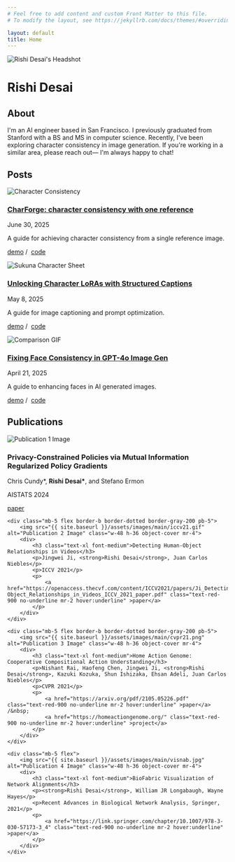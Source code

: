 ```yaml
---
# Feel free to add content and custom Front Matter to this file.
# To modify the layout, see https://jekyllrb.com/docs/themes/#overriding-theme-defaults

layout: default
title: Home
---
```


<div class="flex mb-8 pb-5 border-b border-gray-200">
    <img src="{{ site.baseurl }}/assets/images/main/headshot.jpeg" alt="Rishi Desai's Headshot" class="w-56 mr-5">
    <div>
        <h1 class="text-black text-3xl font-semibold mt-0 mb-3">Rishi Desai</h1>
        <p class="mt-3">
            <a href="https://x.com/rishi_desai2" class="text-black no-underline mr-4 hover:text-red-900 transition-colors duration-150" aria-label="Twitter"><i class="fab fa-x-twitter fa-lg"></i></a>
            <a href="https://github.com/RishiDesai" class="text-black no-underline mr-4 hover:text-red-900 transition-colors duration-150" aria-label="GitHub"><i class="fab fa-github fa-lg"></i></a>
            <a href="https://www.linkedin.com/in/rishi-desai1/" class="text-black no-underline mr-4 hover:text-red-900 transition-colors duration-150" aria-label="LinkedIn"><i class="fab fa-linkedin fa-lg"></i></a>
            <a href="mailto:rdesai2@alumni.stanford.edu" class="text-black no-underline mr-4 hover:text-red-900 transition-colors duration-150" aria-label="Email"><i class="fas fa-envelope fa-lg"></i></a>
        </p>
    </div>
</div>

<section id="about" class="mb-10 pb-5 border-b border-gray-200">
    <h2 class="text-2xl font-medium mb-4">About</h2>
    <p>I'm an AI engineer based in San Francisco. I previously graduated from Stanford with a BS and MS in computer science. Recently, I've been exploring character consistency in image generation. If you're working in a similar area, please reach out— I'm always happy to chat!</p>
</section>

<section id="posts" class="mb-10 pb-5 border-b border-gray-200">
    <h2 class="text-2xl font-medium mb-4">Posts</h2>
    <div class="mb-5 flex">
        <img src="{{ site.baseurl }}/assets/images/main/charforge.jpg" alt="Character Consistency" class="w-48 h-36 object-cover object-top mr-4">
        <div>
            <h3 class="text-xl font-medium">
                <a href="/posts/character/" class="text-red-900 no-underline hover:underline">CharForge: character consistency with one reference</a>
            </h3>
            <p class="text-gray-600">June 30, 2025</p>
            <p>A guide for achieving character consistency from a single reference image.</p>
            <p>
                <a href="https://www.charforge.dev" class="text-red-900 no-underline mr-2 hover:underline">demo</a> /&nbsp;
                <a href="https://github.com/RishiDesai/CharForge" class="text-red-900 no-underline mr-2 hover:underline">code</a>
            </p>
        </div>
    </div>
    <div class="mb-5 flex">
        <img src="{{ site.baseurl }}/assets/images/main/sukuna.png" alt="Sukuna Character Sheet" class="w-48 h-36 object-cover object-top mr-4">
        <div>
            <h3 class="text-xl font-medium">
                <a href="/posts/character-lora/" class="text-red-900 no-underline hover:underline">Unlocking Character LoRAs with Structured Captions</a>
            </h3>
            <p class="text-gray-600">May 8, 2025</p>
            <p>A guide for image captioning and prompt optimization.</p>
            <p>
                <a href="https://huggingface.co/spaces/rdesai2/LoRACaptioner" class="text-red-900 no-underline mr-2 hover:underline">demo</a> /&nbsp;
                <a href="https://github.com/RishiDesai/LoRACaptioner" class="text-red-900 no-underline mr-2 hover:underline">code</a>
            </p>
        </div>
    </div>
    <div class="mb-5 flex">
        <img src="{{ site.baseurl }}/assets/images/main/face-enh.gif" alt="Comparison GIF" class="w-48 h-36 object-cover object-top mr-4">
        <div>
            <h3 class="text-xl font-medium">
                <a href="/posts/face-enhancement-techniques/" class="text-red-900 no-underline hover:underline">Fixing Face Consistency in GPT-4o Image Gen</a>
            </h3>
            <p class="text-gray-600">April 21, 2025</p>
            <p>A guide to enhancing faces in AI generated images.</p>
            <p>
                <a href="https://huggingface.co/spaces/rdesai2/FaceEnhance" class="text-red-900 no-underline mr-2 hover:underline">demo</a> /&nbsp;
                <a href="https://github.com/RishiDesai/FaceEnhance" class="text-red-900 no-underline mr-2 hover:underline">code</a>
            </p>
        </div>
    </div>
</section>

<section id="publications" class="mb-10 pb-5 border-b border-gray-200">
    <h2 class="text-2xl font-medium mb-4">Publications</h2>
    <div class="mb-5 flex border-b border-dotted border-gray-200 pb-5">
        <img src="{{ site.baseurl }}/assets/images/main/aistats24.gif" alt="Publication 1 Image" class="w-48 h-36 object-cover mr-4">
        <div>
            <h3 class="text-xl font-medium">Privacy-Constrained Policies via Mutual Information Regularized Policy Gradients</h3>
            <p>Chris Cundy*, <strong>Rishi Desai*</strong>, and Stefano Ermon</p>
            <p>AISTATS 2024</p>
            <p>
                <a href="https://proceedings.mlr.press/v238/cundy24a/cundy24a.pdf" class="text-red-900 no-underline mr-2 hover:underline" >paper</a>
            </p>
        </div>
    </div>
    
    <div class="mb-5 flex border-b border-dotted border-gray-200 pb-5">
        <img src="{{ site.baseurl }}/assets/images/main/iccv21.gif" alt="Publication 2 Image" class="w-48 h-36 object-cover mr-4">
        <div>
            <h3 class="text-xl font-medium">Detecting Human-Object Relationships in Videos</h3>
            <p>Jingwei Ji, <strong>Rishi Desai</strong>, Juan Carlos Niebles</p>
            <p>ICCV 2021</p>
            <p>
                <a href="https://openaccess.thecvf.com/content/ICCV2021/papers/Ji_Detecting_Human-Object_Relationships_in_Videos_ICCV_2021_paper.pdf" class="text-red-900 no-underline mr-2 hover:underline" >paper</a>
            </p>
        </div>
    </div>
    
    <div class="mb-5 flex border-b border-dotted border-gray-200 pb-5">
        <img src="{{ site.baseurl }}/assets/images/main/cvpr21.png" alt="Publication 3 Image" class="w-48 h-36 object-cover mr-4">
        <div>
            <h3 class="text-xl font-medium">Home Action Genome: Cooperative Compositional Action Understanding</h3>
            <p>Nishant Rai, Haofeng Chen, Jingwei Ji, <strong>Rishi Desai</strong>, Kazuki Kozuka, Shun Ishizaka, Ehsan Adeli, Juan Carlos Niebles</p>
            <p>CVPR 2021</p>
            <p>
                <a href="https://arxiv.org/pdf/2105.05226.pdf" class="text-red-900 no-underline mr-2 hover:underline" >paper</a> /&nbsp; 
                <a href="https://homeactiongenome.org/" class="text-red-900 no-underline mr-2 hover:underline" >project</a>
            </p>
        </div>
    </div>
    
    <div class="mb-5 flex">
        <img src="{{ site.baseurl }}/assets/images/main/visnab.jpg" alt="Publication 4 Image" class="w-48 h-36 object-cover mr-4">
        <div>
            <h3 class="text-xl font-medium">BioFabric Visualization of Network Alignments</h3>
            <p><strong>Rishi Desai</strong>, William JR Longabaugh, Wayne Hayes</p>
            <p>Recent Advances in Biological Network Analysis, Springer, 2021</p>
            <p>
                <a href="https://link.springer.com/chapter/10.1007/978-3-030-57173-3_4" class="text-red-900 no-underline mr-2 hover:underline" >paper</a> 
            </p>
        </div>
    </div>
</section>
